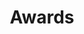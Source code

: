 ---
title: Awards
longTitle: 'Awards'
tags:
- gccommon
french:
- "[[Recompense]]"
relatedTerm:
- "[[Decorations]]"
usedFor:
- "[[Prizes]]"
---
